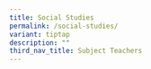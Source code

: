 ```yaml
---
title: Social Studies
permalink: /social-studies/
variant: tiptap
description: ""
third_nav_title: Subject Teachers
---
```

